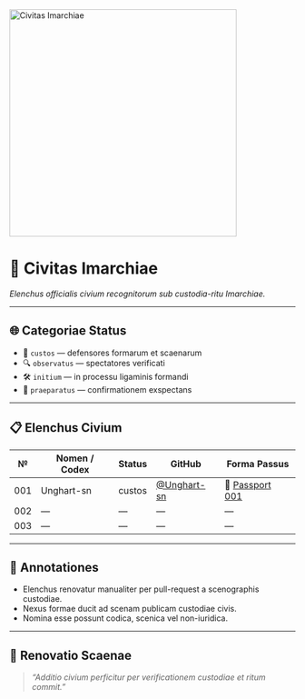 <img src="passport-images/Logo_reestr3.png" alt="Civitas Imarchiae" width="400"/>


# 🧾 Civitas Imarchiae  
_Elenchus officialis civium recognitorum sub custodia-ritu Imarchiae._

---

## 🌐 Categoriae Status

- 🛂 `custos` — defensores formarum et scaenarum  
- 🔍 `observatus` — spectatores verificati  
- 🛠️ `initium` — in processu ligaminis formandi  
- 🌱 `praeparatus` — confirmationem exspectans

---

## 📋 Elenchus Civium

| № | Nomen / Codex | Status | GitHub | Forma Passus |
|---|---------------|--------|--------|---------------|
| 001 | Unghart-sn | custos | [@Unghart-sn](https://github.com/Unghart-sn) |🔗 [Passport 001](https://archivum.imarch.sbs/passport_Unghart-sn_001)|
| 002 | — | — | — | — |
| 003 | — | — | — | — |

---

## 📌 Annotationes

- Elenchus renovatur manualiter per pull-request a scenographis custodiae.  
- Nexus formae ducit ad scenam publicam custodiae civis.  
- Nomina esse possunt codica, scenica vel non-iuridica.

---

## 🔄 Renovatio Scaenae

> _“Additio civium perficitur per verificationem custodiae et ritum commit.”_

